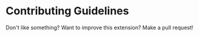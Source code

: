 # Contributing Guidelines

Don't like something? Want to improve this extension? Make a pull request!
